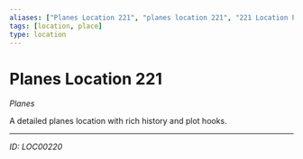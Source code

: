 ```yaml
---
aliases: ["Planes Location 221", "planes location 221", "221 Location Planes"]
tags: [location, place]
type: location
---
```


# Planes Location 221

*Planes*

A detailed planes location with rich history and plot hooks.

---
*ID: LOC00220*